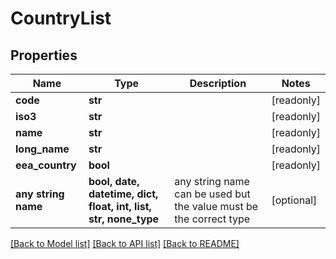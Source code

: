# CountryList


## Properties
Name | Type | Description | Notes
------------ | ------------- | ------------- | -------------
**code** | **str** |  | [readonly] 
**iso3** | **str** |  | [readonly] 
**name** | **str** |  | [readonly] 
**long_name** | **str** |  | [readonly] 
**eea_country** | **bool** |  | [readonly] 
**any string name** | **bool, date, datetime, dict, float, int, list, str, none_type** | any string name can be used but the value must be the correct type | [optional]

[[Back to Model list]](../README.md#documentation-for-models) [[Back to API list]](../README.md#documentation-for-api-endpoints) [[Back to README]](../README.md)


